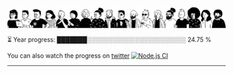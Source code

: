 <div align="center">
  <img src="/.github/img/5e51cc5933d368febc351897.svg">
</div>

⏳ Year progress: ███████░░░░░░░░░░░░░░░░░░░░░░░ 24.75 %

You can also watch the progress on [twitter](https://twitter.com/year_progress) [![Node.js CI](https://github.com/thatoranzhevyy/thatoranzhevyy/actions/workflows/node.js.yml/badge.svg?branch=master&event=schedule)](https://github.com/thatoranzhevyy/thatoranzhevyy/actions/workflows/node.js.yml)

---


